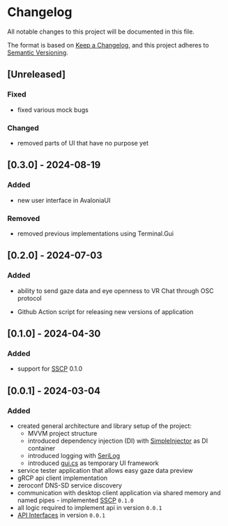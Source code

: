 ﻿# Changelog

All notable changes to this project will be documented in this file.

The format is based on [Keep a Changelog](https://keepachangelog.com/en/1.1.0/),
and this project adheres to [Semantic Versioning](https://semver.org/spec/v2.0.0.html).

## [Unreleased] 

### Fixed

- fixed various mock bugs

### Changed

- removed parts of UI that have no purpose yet

## [0.3.0] - 2024-08-19

### Added 

- new user interface in AvaloniaUI

### Removed

- removed previous implementations using Terminal.Gui

## [0.2.0] - 2024-07-03

### Added

- ability to send gaze data and eye openness to VR Chat through OSC protocol

- Github Action script for releasing new versions of application 

## [0.1.0] - 2024-04-30

### Added

- support for [SSCP](https://github.com/Inseye/Inseye-Remote-Connector-Documentation/blob/main/SCCP.md) 0.1.0

## [0.0.1] - 2024-03-04

### Added
- created general architecture and library setup of the project:
   + MVVM project structure
   + introduced dependency injection (DI) with [SimpleInjector](https://simpleinjector.org/) as DI container
   + introduced logging with [SeriLog](https://serilog.net/)
   + introduced [gui.cs](https://github.com/gui-cs) as temporary UI framework 
- service tester application that allows easy gaze data preview
- gRCP api client implementation 
- zeroconf DNS-SD service discovery
- communication with desktop client application via shared memory and named pipes - implemented [SSCP](https://github.com/Inseye/Inseye-Remote-Connector-Documentation/blob/main/SCCP.md) `0.1.0` 
- all logic required to implement api in version `0.0.1`
- [API Interfaces](./API/proto) in version `0.0.1`